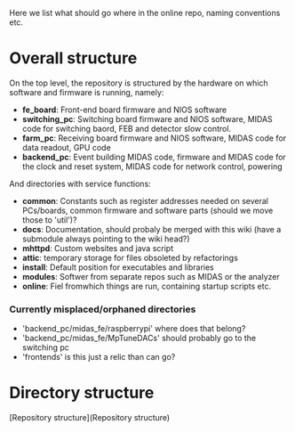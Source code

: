 Here we list what should go where in the online repo, naming conventions etc.

# Overall structure #
On the top level, the repository is structured by the hardware on which software and firmware is running, namely:

* **fe_board**: Front-end board firmware and NIOS software
* **switching_pc**: Switching board firmware and NIOS software, MIDAS code for switching baord, FEB and detector slow control.
* **farm_pc**: Receiving board firmware and NIOS software, MIDAS code for data readout, GPU code
* **backend_pc**: Event building MIDAS code, firmware and MIDAS code for the clock and reset system, MIDAS code for network control, powering

And directories with service functions:

* **common**: Constants such as register addresses needed on several PCs/boards, common firmware and software parts (should we move those to 'util')?
* **docs**: Documentation, should probaly be merged with this wiki (have a submodule always pointing to the wiki head?)
* **mhttpd**: Custom websites and java script
* **attic**: temporary storage for files obsoleted by refactorings
* **install**: Default position for executables and libraries
* **modules**: Softwer from separate repos such as MIDAS or the analyzer
* **online**: Fiel fromwhich things are run, containing startup scripts etc.


### Currently misplaced/orphaned directories ###

* 'backend_pc/midas_fe/raspberrypi' where does that belong?
* 'backend_pc/midas_fe/MpTuneDACs' should probably go to the switching pc
* 'frontends' is this just a relic than can go?

# Directory structure #

[Repository structure](Repository structure)